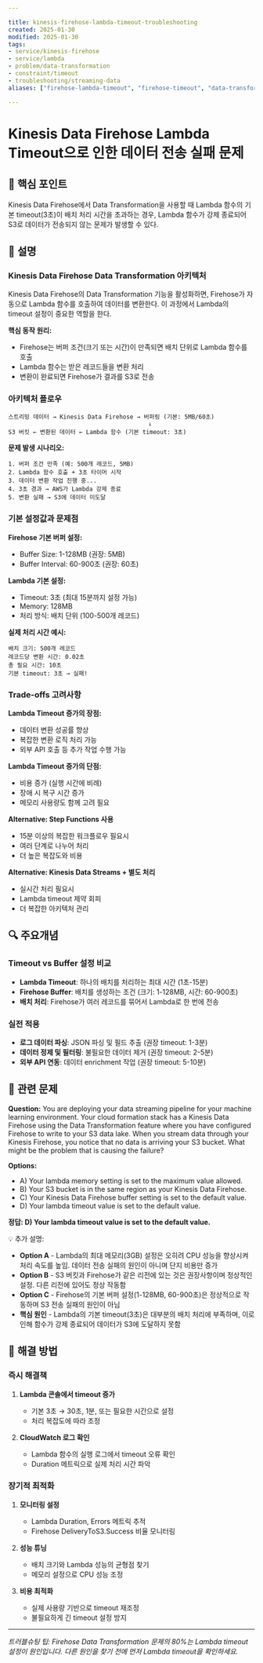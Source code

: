 ```yaml
---

title: kinesis-firehose-lambda-timeout-troubleshooting
created: 2025-01-30
modified: 2025-01-30
tags:
- service/kinesis-firehose
- service/lambda
- problem/data-transformation
- constraint/timeout
- troubleshooting/streaming-data
aliases: ["firehose-lambda-timeout", "firehose-timeout", "data-transformation-timeout"]

---
```


# Kinesis Data Firehose Lambda Timeout으로 인한 데이터 전송 실패 문제

## 🎯 핵심 포인트

Kinesis Data Firehose에서 Data Transformation을 사용할 때 Lambda 함수의 기본 timeout(3초)이 배치 처리 시간을 초과하는 경우, Lambda 함수가 강제 종료되어 S3로 데이터가 전송되지 않는 문제가 발생할 수 있다.

## 📝 설명

### Kinesis Data Firehose Data Transformation 아키텍처

Kinesis Data Firehose의 Data Transformation 기능을 활성화하면, Firehose가 자동으로 Lambda 함수를 호출하여 데이터를 변환한다. 이 과정에서 Lambda의 timeout 설정이 중요한 역할을 한다.

**핵심 동작 원리:**
- Firehose는 버퍼 조건(크기 또는 시간)이 만족되면 배치 단위로 Lambda 함수를 호출
- Lambda 함수는 받은 레코드들을 변환 처리
- 변환이 완료되면 Firehose가 결과를 S3로 전송

### 아키텍처 플로우

```
스트리밍 데이터 → Kinesis Data Firehose → 버퍼링 (기본: 5MB/60초) 
                                        ↓
S3 버킷 ← 변환된 데이터 ← Lambda 함수 (기본 timeout: 3초)
```

**문제 발생 시나리오:**
```
1. 버퍼 조건 만족 (예: 500개 레코드, 5MB)
2. Lambda 함수 호출 + 3초 타이머 시작
3. 데이터 변환 작업 진행 중...
4. 3초 경과 → AWS가 Lambda 강제 종료
5. 변환 실패 → S3에 데이터 미도달
```

### 기본 설정값과 문제점

**Firehose 기본 버퍼 설정:**
- Buffer Size: 1-128MB (권장: 5MB)
- Buffer Interval: 60-900초 (권장: 60초)

**Lambda 기본 설정:**
- Timeout: 3초 (최대 15분까지 설정 가능)
- Memory: 128MB
- 처리 방식: 배치 단위 (100-500개 레코드)

**실제 처리 시간 예시:**
```
배치 크기: 500개 레코드
레코드당 변환 시간: 0.02초
총 필요 시간: 10초
기본 timeout: 3초 → 실패!
```

### Trade-offs 고려사항

**Lambda Timeout 증가의 장점:**
- 데이터 변환 성공률 향상
- 복잡한 변환 로직 처리 가능
- 외부 API 호출 등 추가 작업 수행 가능

**Lambda Timeout 증가의 단점:**
- 비용 증가 (실행 시간에 비례)
- 장애 시 복구 시간 증가
- 메모리 사용량도 함께 고려 필요

**Alternative: Step Functions 사용**
- 15분 이상의 복잡한 워크플로우 필요시
- 여러 단계로 나누어 처리
- 더 높은 복잡도와 비용

**Alternative: Kinesis Data Streams + 별도 처리**
- 실시간 처리 필요시
- Lambda timeout 제약 회피
- 더 복잡한 아키텍처 관리

## 🔍 주요개념

### Timeout vs Buffer 설정 비교

- **Lambda Timeout**: 하나의 배치를 처리하는 최대 시간 (1초-15분)
- **Firehose Buffer**: 배치를 생성하는 조건 (크기: 1-128MB, 시간: 60-900초)
- **배치 처리**: Firehose가 여러 레코드를 묶어서 Lambda로 한 번에 전송

### 실전 적용

- **로그 데이터 파싱**: JSON 파싱 및 필드 추출 (권장 timeout: 1-3분)
- **데이터 정제 및 필터링**: 불필요한 데이터 제거 (권장 timeout: 2-5분)
- **외부 API 연동**: 데이터 enrichment 작업 (권장 timeout: 5-10분)

## 📝 관련 문제

**Question:** You are deploying your data streaming pipeline for your machine learning environment. Your cloud formation stack has a Kinesis Data Firehose using the Data Transformation feature where you have configured Firehose to write to your S3 data lake. When you stream data through your Kinesis Firehose, you notice that no data is arriving your S3 bucket. What might be the problem that is causing the failure?

**Options:**

- A) Your lambda memory setting is set to the maximum value allowed.
- B) Your S3 bucket is in the same region as your Kinesis Data Firehose.
- C) Your Kinesis Data Firehose buffer setting is set to the default value.
- D) Your lambda timeout value is set to the default value.

**정답: D) Your lambda timeout value is set to the default value.**

💡 추가 설명:

- **Option A** - Lambda의 최대 메모리(3GB) 설정은 오히려 CPU 성능을 향상시켜 처리 속도를 높임. 데이터 전송 실패의 원인이 아니며 단지 비용만 증가
- **Option B** - S3 버킷과 Firehose가 같은 리전에 있는 것은 권장사항이며 정상적인 설정. 다른 리전에 있어도 정상 작동함
- **Option C** - Firehose의 기본 버퍼 설정(1-128MB, 60-900초)은 정상적으로 작동하며 S3 전송 실패의 원인이 아님
- **핵심 원인** - Lambda의 기본 timeout(3초)은 대부분의 배치 처리에 부족하며, 이로 인해 함수가 강제 종료되어 데이터가 S3에 도달하지 못함

## 🔧 해결 방법

### 즉시 해결책

1. **Lambda 콘솔에서 timeout 증가**
   - 기본 3초 → 30초, 1분, 또는 필요한 시간으로 설정
   - 처리 복잡도에 따라 조정

2. **CloudWatch 로그 확인**
   - Lambda 함수의 실행 로그에서 timeout 오류 확인
   - Duration 메트릭으로 실제 처리 시간 파악

### 장기적 최적화

1. **모니터링 설정**
   - Lambda Duration, Errors 메트릭 추적
   - Firehose DeliveryToS3.Success 비율 모니터링

2. **성능 튜닝**
   - 배치 크기와 Lambda 성능의 균형점 찾기
   - 메모리 설정으로 CPU 성능 조정

3. **비용 최적화**
   - 실제 사용량 기반으로 timeout 재조정
   - 불필요하게 긴 timeout 설정 방지

---

*트러블슈팅 팁: Firehose Data Transformation 문제의 80%는 Lambda timeout 설정이 원인입니다. 다른 원인을 찾기 전에 먼저 Lambda timeout을 확인하세요.*